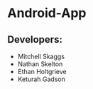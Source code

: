 # Android-App

## Developers:
- Mitchell Skaggs
- Nathan Skelton
- Ethan Holtgrieve
- Keturah Gadson
